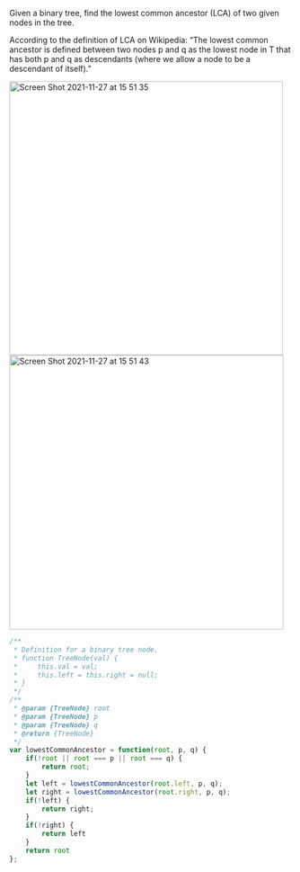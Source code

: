 Given a binary tree, find the lowest common ancestor (LCA) of two given nodes in the tree.

According to the definition of LCA on Wikipedia: “The lowest common ancestor is defined between two nodes p and q as the lowest node in T that has both p and q as descendants (where we allow a node to be a descendant of itself).”

<img width="487" alt="Screen Shot 2021-11-27 at 15 51 35" src="https://user-images.githubusercontent.com/37787994/143722567-18455135-238c-4456-852e-bf39ca671708.png">

<img width="488" alt="Screen Shot 2021-11-27 at 15 51 43" src="https://user-images.githubusercontent.com/37787994/143722570-e143cfb0-2390-475d-9a9b-ba74cff33940.png">

```js
/**
 * Definition for a binary tree node.
 * function TreeNode(val) {
 *     this.val = val;
 *     this.left = this.right = null;
 * }
 */
/**
 * @param {TreeNode} root
 * @param {TreeNode} p
 * @param {TreeNode} q
 * @return {TreeNode}
 */
var lowestCommonAncestor = function(root, p, q) {
    if(!root || root === p || root === q) {
        return root;
    }
    let left = lowestCommonAncestor(root.left, p, q);
    let right = lowestCommonAncestor(root.right, p, q);
    if(!left) {
        return right;
    }
    if(!right) {
        return left
    }
    return root
};
```
